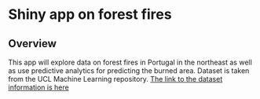 # Shiny app on forest fires

## Overview
This app will explore data on forest fires in Portugal in the northeast as well as use predictive analytics for predicting the burned area. Dataset is taken from the UCL Machine 
Learning repository. [The link to the dataset information is here](https://archive.ics.uci.edu/ml/datasets/Forest+Fires)
